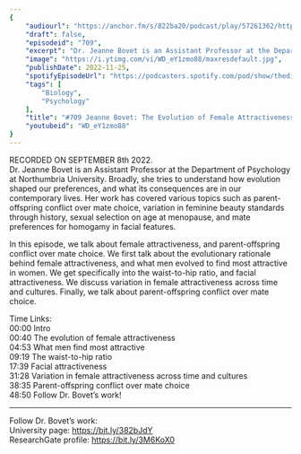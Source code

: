 ```yaml
---
{
	"audiourl": "https://anchor.fm/s/822ba20/podcast/play/57261362/https%3A%2F%2Fd3ctxlq1ktw2nl.cloudfront.net%2Fstaging%2F2022-8-8%2Fea341b46-ac75-1183-7edf-23a196e4ad42.m4a",
	"draft": false,
	"episodeid": "709",
	"excerpt": "Dr. Jeanne Bovet is an Assistant Professor at the Department of Psychology at Northumbria University. Broadly, she tries to understand how evolution shaped our preferences, and what its consequences are in our contemporary lives. Her work has covered various topics such as parent-offspring conflict over mate choice, variation in feminine beauty standards through history, sexual selection on age at menopause, and mate preferences for homogamy in facial features. ",
	"image": "https://i.ytimg.com/vi/WD_eY1zmo88/maxresdefault.jpg",
	"publishDate": 2022-11-25,
	"spotifyEpisodeUrl": "https://podcasters.spotify.com/pod/show/thedissenter/episodes/709-Jeanne-Bovet-The-Evolution-of-Female-Attractiveness--and-Parent-Offspring-Conflict-in-Mating-e1nhvri",
	"tags": [
		"Biology",
		"Psychology"
	],
	"title": "#709 Jeanne Bovet: The Evolution of Female Attractiveness, and Parent-Offspring Conflict in Mating",
	"youtubeid": "WD_eY1zmo88"
}
---
```

RECORDED ON SEPTEMBER 8th 2022.  
Dr. Jeanne Bovet is an Assistant Professor at the Department of Psychology at Northumbria University. Broadly, she tries to understand how evolution shaped our preferences, and what its consequences are in our contemporary lives. Her work has covered various topics such as parent-offspring conflict over mate choice, variation in feminine beauty standards through history, sexual selection on age at menopause, and mate preferences for homogamy in facial features. 

In this episode, we talk about female attractiveness, and parent-offspring conflict over mate choice. We first talk about the evolutionary rationale behind female attractiveness, and what men evolved to find most attractive in women. We get specifically into the waist-to-hip ratio, and facial attractiveness. We discuss variation in female attractiveness across time and cultures. Finally, we talk about parent-offspring conflict over mate choice.

Time Links:  
<time>00:00</time> Intro  
<time>00:40</time> The evolution of female attractiveness  
<time>04:53</time> What men find most attractive  
<time>09:19</time> The waist-to-hip ratio  
<time>17:39</time> Facial attractiveness  
<time>31:28</time> Variation in female attractiveness across time and cultures  
<time>38:35</time> Parent-offspring conflict over mate choice  
<time>48:50</time> Follow Dr. Bovet’s work!

---

Follow Dr. Bovet’s work:  
University page: https://bit.ly/382bJdY  
ResearchGate profile: https://bit.ly/3M6KoX0
